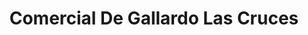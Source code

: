 ---
title: "Comercial De Gallardo Las Cruces"
url: /las-cruces/comercial-de-gallardo-las-cruces/
shop: comodidad
---